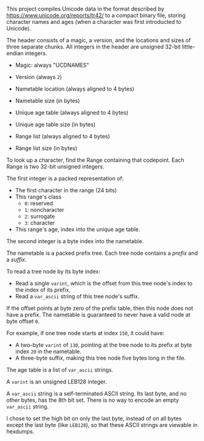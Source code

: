This project compiles Unicode data in the format described by <https://www.unicode.org/reports/tr42/> to a compact binary file, storing character names and ages (when a character was first introducted to Unicode).

The header consists of a magic, a version, and the locations and sizes of three separate chunks. All integers in the header are unsigned 32-bit little-endian integers.

  * Magic: always "UCDNAMES"
  * Version (always `2`)

  * Nametable location (always aligned to 4 bytes)
  * Nametable size (in bytes)

  * Unique age table (always aligned to 4 bytes)
  * Unique age table size (in bytes)

  * Range list (always aligned to 4 bytes)
  * Range list size (in bytes)

To look up a character, find the Range containing that codepoint. Each Range is two 32-bit unsigned integers.

The first integer is a packed representation of:
  * The first character in the range (24 bits)
  * This range's class
    * `0`: reserved
    * `1`: noncharacter
    * `2`: surrogate
    * `3`: character
  * This range's age, index into the unique age table.

The second integer is a byte index into the nametable.

The nametable is a packed prefix tree. Each tree node contains a *prefix* and a *suffix*.

To read a tree node by its byte index:

* Read a single `varint`, which is the offset from this tree node's index to the index of its prefix,
* Read a `var_ascii` string of this tree node's suffix.

If the offset points at byte zero of the prefix table, then this node does not have a prefix. The nametable is guaranteed to never have a valid node at byte offset `0`.

For example, if one tree node starts at index `150`, it could have:
  * A two-byte `varint` of `130`, pointing at the tree node to its prefix at byte index `20` in the nametable.
  * A three-byte suffix, making this tree node five bytes long in the file.

The age table is a list of `var_ascii` strings.

A `varint` is an unsigned LEB128 integer.

A `var_ascii` string is a self-terminated ASCII string. Its last byte, and no other bytes, has the 8th bit set. There is no way to encode an empty `var_ascii` string.

I chose to set the high bit on only the last byte, instead of on all bytes except the last byte (like `LEB128`), so that these ASCII strings are viewable in hexdumps.
